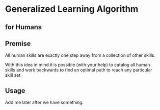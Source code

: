 # Generalized Learning Algorithm
## for Humans

## Premise

All human skills are exactly one step away from a collection of other skills.

With this idea in mind it is possible (with your help) to catalog all human skills and work
backwards to find an optimal path to reach any particular skill set.

## Usage

Add me later after we have something.
